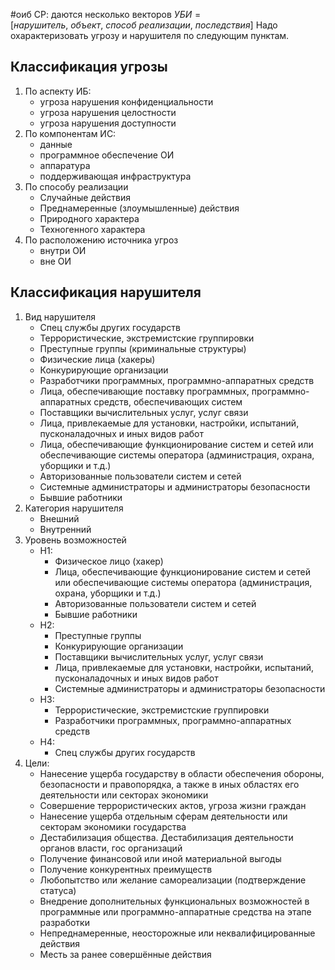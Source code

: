 #оиб 
СР: даются несколько векторов $УБИ = [нарушитель, \ объект, \ способ \ реализации, \ последствия]$
Надо охарактеризовать угрозу и нарушителя по следующим пунктам.
## Классификация угрозы
1. По аспекту ИБ:
	- угроза нарушения конфиденциальности
	- угроза нарушения целостности
	- угроза нарушения доступности
2. По компонентам ИС:
	- данные
	- программное обеспечение ОИ
	- аппаратура
	- поддерживающая инфраструктура
3. По способу реализации
	- Случайные действия
	- Преднамеренные (злоумышленные) действия
	- Природного характера
	- Техногенного характера
4. По расположению источника угроз
	- внутри ОИ
	- вне ОИ

## Классификация нарушителя
1. Вид нарушителя
	- Спец службы других государств
	- Террористические, экстремистские группировки
	- Преступные группы (криминальные структуры)
	- Физические лица (хакеры)
	- Конкурирующие организации
	- Разработчики программных, программно-аппаратных средств
	- Лица, обеспечивающие поставку программных, программно-аппаратных средств, обеспечивающих систем
	- Поставщики вычислительных услуг, услуг связи
	- Лица, привлекаемые для установки, настройки, испытаний, пусконаладочных и иных видов работ
	- Лица, обеспечивающие функционирование систем и сетей или обеспечивающие системы оператора (администрация, охрана, уборщики и т.д.)
	- Авторизованные пользователи систем и сетей
	- Системные администраторы и администраторы безопасности
	- Бывшие работники
2. Категория нарушителя
	- Внешний
	- Внутренний
3. Уровень возможностей
	- Н1:
		- Физическое лицо (хакер)
		- Лица, обеспечивающие функционирование систем и сетей или обеспечивающие системы оператора (администрация, охрана, уборщики и т.д.)
		- Авторизованные пользователи систем и сетей
		- Бывшие работники
	- Н2:
		- Преступные группы
		- Конкурирующие организации
		- Поставщики вычислительных услуг, услуг связи
		- Лица, привлекаемые для установки, настройки, испытаний, пусконаладочных и иных видов работ
		- Системные администраторы и администраторы безопасности
	- Н3:
		- Террористические, экстремистские группировки
		- Разработчики программных, программно-аппаратных средств
	- Н4:
		- Спец службы других государств
4. Цели:
	- Нанесение ущерба государству в области обеспечения обороны, безопасности и правопорядка, а также в иных областях его деятельности или секторах экономики
	- Совершение террористических актов, угроза жизни граждан
	- Нанесение ущерба отдельным сферам деятельности или секторам экономики государства
	- Дестабилизация общества. Дестабилизация деятельности органов власти, гос организаций
	- Получение финансовой или иной материальной выгоды
	- Получение конкурентных преимуществ
	- Любопытство или желание самореализации (подтверждение статуса)
	- Внедрение дополнительных функциональных возможностей в программные или программно-аппаратные средства на этапе разработки
	- Непреднамеренные, неосторожные или неквалифицированные действия
	- Месть за ранее совершённые действия